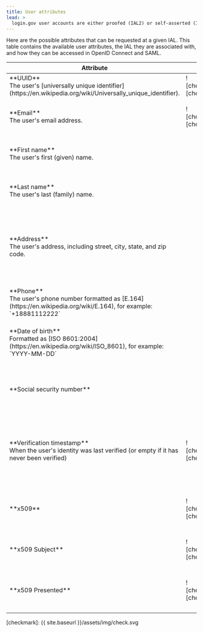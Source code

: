 ```yaml
---
title: User attributes
lead: >
  login.gov user accounts are either proofed (IAL2) or self-asserted (IAL1), corresponding to <a href="http://nvlpubs.nist.gov/nistpubs/SpecialPublications/NIST.SP.800-63-3.pdf">NIST 800-63-3</a> Identity Assurance Level (IAL).
---
```


Here are the possible attributes that can be requested at a given IAL. This table contains the available user attributes, the IAL they are associated with, and how they can be accessed in OpenID Connect and SAML.

<table>
  <thead>
    <th>Attribute</th>
    <th>IAL1</th>
    <th>IAL2</th>
    <th>OpenID Connect</th>
    <th>SAML</th>
  </thead>
  <tbody>
    <tr>
<td markdown="1">
**UUID**<br /> The user's [universally unique identifier](https://en.wikipedia.org/wiki/Universally_unique_identifier).
</td>
<td markdown="1">
![checkmark][checkmark]
</td>
<td markdown="1">
![checkmark][checkmark]
</td>
<td markdown="1">
`sub` (string)
</td>
<td markdown="1">
`uuid`
</td>
    </tr>
    <tr>
<td markdown="1">
**Email**<br>The user's email address.
</td>
<td markdown="1">
![checkmark][checkmark]
</td>
<td markdown="1">
![checkmark][checkmark]
</td>
<td markdown="1">
`email` (string)

Requires the `email` scope.
</td>
<td markdown="1">
`email`
</td>
    </tr>
    <tr>
<td markdown="1">
**First name**<br>The user's first (given) name.
</td>
<td></td>
<td markdown="1">
![checkmark][checkmark]
</td>
<td markdown="1">
`given_name` (string)

Requires `profile` or `profile:name` scopes.
</td>
<td markdown="1">
`first_name`
</td>
    </tr>
    <tr>
<td markdown="1">
**Last name**<br>The user's last (family) name.
</td>
<td></td>
<td markdown="1">
![checkmark][checkmark]
</td>
<td markdown="1">
`family_name` (string)

Requires `profile` or `profile:name` scopes.
</td>
<td markdown="1">
`last_name`
</td>
    </tr>
    <tr>
<td markdown="1">
**Address**<br>The user's address, including street, city, state, and zip code.
</td>
<td></td>
<td markdown="1">
![checkmark][checkmark]
</td>
<td markdown="1">
`address` (object)

The [address claim](https://openid.net/specs/openid-connect-core-1_0.html#AddressClaim), containing `street_address`, `locality` (city), `region` (state), and `postal_code` (zip code). Requires the `address` scope.
</td>
<td markdown="1">
`address1` <br />
`address2` <br />
`city` <br />
`state` <br />
`zipcode`
</td>
    </tr>
    <tr>
<td markdown="1">
**Phone**<br>The user's phone number formatted as [E.164](https://en.wikipedia.org/wiki/E.164), for example: `+18881112222`
</td>
<td></td>
<td markdown="1">
![checkmark][checkmark]
</td>
<td markdown="1">
`phone` (string, null)

Requires the `phone` scope.
</td>
<td markdown="1">
`phone`
</td>
    </tr>
    <tr>
<td markdown="1">
**Date of birth**<br>Formatted as [ISO 8601:2004](https://en.wikipedia.org/wiki/ISO_8601), for example: `YYYY-MM-DD`
</td>
<td></td>
<td markdown="1">
![checkmark][checkmark]
</td>
<td markdown="1">
`birthdate` (string)

Requires `profile` or `profile:birthdate` scopes.
</td>
<td markdown="1">
`dob`
</td>
    </tr>
    <tr>
<td markdown="1">
**Social security number**
</td>
<td></td>
<td markdown="1">
![checkmark][checkmark]
</td>
<td markdown="1">
`social_security_number` (string)

Requires the `social_security_number` scope.
</td>
<td markdown="1">
`ssn`
</td>
    </tr>
    <tr>
<td markdown="1">
**Verification timestamp** <br />
When the user's identity was last verified (or empty if it has never been verified)
</td>
<td markdown="1">
![checkmark][checkmark]
</td>
<td markdown="1">
![checkmark][checkmark]
</td>
<td markdown="1">
`verified_at` (number, null)

Seconds since the Unix Epoc

Requires the `profile:verified_at` scope.
</td>
<td markdown="1">
`verified_at` (string, ISO8601 format)
</td>
    </tr>
    <tr>
<td markdown="1">
**x509** <br />
</td>
<td markdown="1">
![checkmark][checkmark]
</td>
<td markdown="1">
![checkmark][checkmark]
</td>
<td markdown="1">
`x509_subject` (string)
`x509_presented` (string)

Requires the `x509` scope
</td>
<td markdown="1">
n/a
</td>
    </tr>
    <tr>
<td markdown="1">
**x509 Subject** <br />
</td>
<td markdown="1">
![checkmark][checkmark]
</td>
<td markdown="1">
![checkmark][checkmark]
</td>
<td markdown="1">
`x509_subject` (string)

Requires the `x509:subject` scope
</td>
<td markdown="1">
`x509_subject`
</td>
    </tr>
    <tr>
<td markdown="1">
**x509 Presented** <br />
</td>
<td markdown="1">
![checkmark][checkmark]
</td>
<td markdown="1">
![checkmark][checkmark]
</td>
<td markdown="1">
`x509_presented` (string)

Requires the `x509_presented` scope.
</td>
<td markdown="1">
`x509_presented`
</td>
    </tr>
  </tbody>
</table>

[checkmark]: {{ site.baseurl }}/assets/img/check.svg
